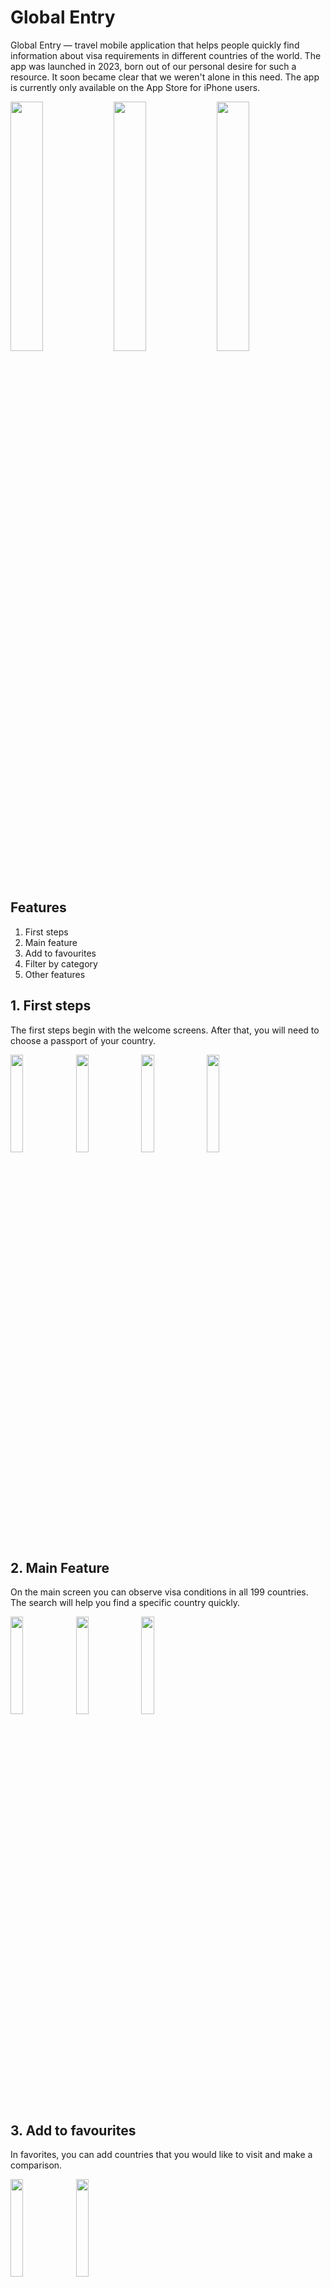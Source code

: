 # Global Entry
Global Entry — travel mobile application that helps people quickly find information about visa requirements in different countries of the world. The app was launched in 2023, born out of our personal desire for such a resource. It soon became clear that we weren't alone in this need. The app is currently only available on the App Store for iPhone users.

<p float="left">
	<img src="https://github.com/grishlv/GlobalEntry/assets/115469316/16448077-352b-417a-ab13-06d02db4e839"" width="32%" />
	<img src="https://github.com/grishlv/GlobalEntry/assets/115469316/343bbe16-b834-4ef0-973f-06416619e50d" width="32%" />
	<img src="https://github.com/grishlv/GlobalEntry/assets/115469316/3ae81052-8eb9-4ef7-9fc5-d28f39d68e28" width="32%" />
 </p>

## Features

1. First steps
2. Main feature
3. Add to favourites
4. Filter by category
5. Other features

## 1. First steps

The first steps begin with the welcome screens. After that, you will need to choose a passport of your country.

<p float="left">
	<img src="https://github.com/grishlv/GlobalEntry/assets/115469316/c2dc3045-fcaf-4078-b69e-9961c9f08a6a" width="20%" />
	<img src="https://github.com/grishlv/GlobalEntry/assets/115469316/c1e090bb-45a5-469c-8896-2a33ef852ef4" width="20%" />
	<img src="https://github.com/grishlv/GlobalEntry/assets/115469316/c6150cda-bcb4-48c6-9589-b3ab0fb31bd0" width="20%" />
	<img src="https://github.com/grishlv/GlobalEntry/assets/115469316/8477017c-123f-457d-94a3-9098e9c80670" width="20%" />
 </p>

## 2. Main Feature

On the main screen you can observe visa conditions in all 199 countries. The search will help you find a specific country quickly.

<p float="left">
	<img src="https://github.com/grishlv/GlobalEntry/assets/115469316/bb0fa1f2-d351-4b2e-b458-1b19ea6bc066" width="20%" />
	<img src="https://github.com/grishlv/GlobalEntry/assets/115469316/e7c2fbbb-c671-4877-a5c5-3f21d588c3b5" width="20%" />
	<img src="https://github.com/grishlv/GlobalEntry/assets/115469316/a05e9081-5935-4cf0-acce-51424c5f9b18" width="20%" />
 </p>

## 3. Add to favourites

In favorites, you can add countries that you would like to visit and make a comparison.

<p float="left">
	<img src="https://github.com/grishlv/GlobalEntry/assets/115469316/0fe7fc3e-9ca1-40eb-b847-32201388b481" width="20%" />
	<img src="https://github.com/grishlv/GlobalEntry/assets/115469316/ec9b9f43-6529-48a4-9641-1e171e7702d6" width="20%" />
</p>

## 4. Filter by category

In filter category you can select the conditions you are interested in. For example, you want to travel to Latin American countries and not have visa restrictions.

<p float="left">
	<img src="https://github.com/grishlv/GlobalEntry/assets/115469316/e978b7ea-ab1f-469f-8cd1-1b0442bbaad7" width="20%" />
	<img src="https://github.com/grishlv/GlobalEntry/assets/115469316/dccdf1a9-0b7d-49dd-a087-8b75bf4c81d8" width="20%" />
</p>

## 5. Other features

You can also change your passport to compare visa conditions in different countries. But be careful that when you change your passport, the countries added to favorites will disappear. You can also view FAQ, contact us or read more about the app.

<p float="left">
	<img src="https://github.com/grishlv/GlobalEntry/assets/115469316/83459efa-976d-4701-aeb0-59b567478183" width="20%" />
</p>
 
In the near future, I plan to introduce features that will provide in-depth information about each country. This will help our users gain better awareness before their visits, enhancing their travel experience.

# Development

When developing the application, I used third-party libraries such as:
- SnapKit for faster work with constraints
- KingFisher for smoother work with images and uploading them to the cache
- Firebase Storage for image parsing
- To work with data, I chose the Realm instead of CoreData, since the project is still small and there is no need to use a more complex database
- All information is stored with a big JSON file

Also about project:
- The architecture is mostly MVVM with the presence of MVC. Somewhere the work is implemented through protocols, somewhere there is using Combine.
- Dependency Manager: Swift Package Manager.
- GitHub for changes and commits.

# Attributions

## Database 

I used the database provided by the website Passport Index. According to Passport Index, it is a free tool built with publicly available information and content contributed by fans and government agencies from around the world. You are free to use the dataset under the MIT license.

Source: https://www.passportindex.org

For more convenient work with data, I used an open data project: https://github.com/ilyankou/passport-index-dataset/tree/master

## Photo Credits

I used photos with a free license from the Unsplash web-site, which doesn't require mentioning the photographers credit, but I will add their links later.

